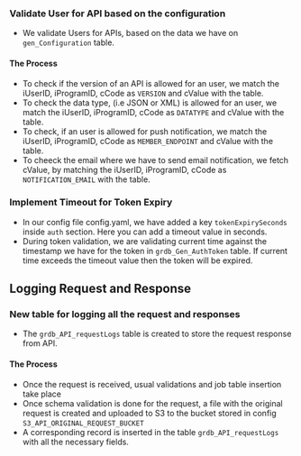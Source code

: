 ### Validate User for API based on the configuration

- We validate Users for APIs, based on the data we have on `gen_Configuration` table.

#### The Process

- To check if the version of an API is allowed for an user, we match the iUserID, iProgramID, cCode as `VERSION` and cValue with the table.
- To check the data type, (i.e JSON or XML) is allowed for an user, we match the iUserID, iProgramID, cCode as `DATATYPE` and cValue with the table.
- To check, if an user is allowed for push notification, we match the iUserID, iProgramID, cCode as `MEMBER_ENDPOINT` and cValue with the table.
- To cheeck the email where we have to send email notification, we fetch cValue, by matching the iUserID, iProgramID, cCode as `NOTIFICATION_EMAIL` with the table.

### Implement Timeout for Token Expiry

- In our config file config.yaml, we have added a key `tokenExpirySeconds` inside `auth` section. Here you can add a timeout value in seconds.
- During token validation, we are validating current time against the timestamp we have for the token in `grdb_Gen_AuthToken` table. If current time exceeds the timeout value then the token will be expired.

## Logging Request and Response

### New table for logging all the request and responses

- The `grdb_API_requestLogs` table is created to store the request response from API.

#### The Process
- Once the request is received, usual validations and job table insertion take place
- Once schema validation is done for the request, a file with the original request is created and uploaded to S3 to the bucket stored in config `S3_API_ORIGINAL_REQUEST_BUCKET`
- A corresponding record is inserted in the table `grdb_API_requestLogs` with all the necessary fields.

